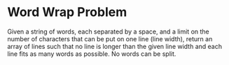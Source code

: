Word Wrap Problem
=================
Given a string of words, each separated by a space, and a limit on the number of characters that can be put on one line (line width), return an array of lines such that no line is longer than the given line width and each line fits as many words as possible. No words can be split.
